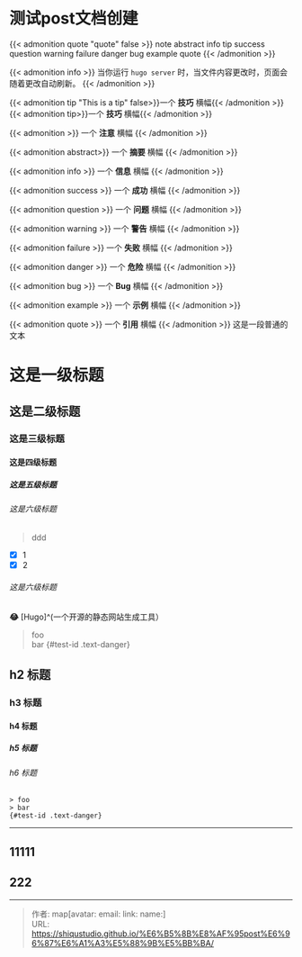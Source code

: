 # 测试post文档创建


{{< admonition quote "quote" false >}}
note abstract info tip success question warning failure danger bug example quote
{{< /admonition >}}

<!--more-->
{{< admonition info >}} 当你运行 `hugo server` 时，当文件内容更改时，页面会随着更改自动刷新。 {{< /admonition >}}

{{< admonition tip "This is a tip" false>}}一个 **技巧** 横幅{{< /admonition >}}
{{< admonition tip>}}一个 **技巧** 横幅{{< /admonition >}}

{{< admonition >}} 一个 **注意** 横幅 {{< /admonition >}}

{{< admonition abstract>}} 一个 **摘要** 横幅 {{< /admonition >}}

{{< admonition info >}} 一个 **信息** 横幅 {{< /admonition >}}

{{< admonition success >}} 一个 **成功** 横幅 {{< /admonition >}}

{{< admonition question >}} 一个 **问题** 横幅 {{< /admonition >}}

{{< admonition warning >}} 一个 **警告** 横幅 {{< /admonition >}}

{{< admonition failure >}} 一个 **失败** 横幅 {{< /admonition >}}

{{< admonition danger >}} 一个 **危险** 横幅 {{< /admonition >}}

{{< admonition bug >}} 一个 **Bug** 横幅 {{< /admonition >}}

{{< admonition example >}} 一个 **示例** 横幅 {{< /admonition >}}

{{< admonition quote >}} 一个 **引用** 横幅 {{< /admonition >}}
这是一段普通的文本

# 这是一级标题
## 这是二级标题
### 这是三级标题
#### 这是四级标题
##### 这是五级标题
###### 这是六级标题 
>ddd
- [x] 1
- [x] 2
###### 这是六级标题 
**:joy:**
[Hugo]^(一个开源的静态网站生成工具）
> foo  
> bar
{#test-id .text-danger}
## h2 标题
### h3 标题
#### h4 标题
##### h5 标题
###### h6 标题
```
> foo  
> bar
{#test-id .text-danger}
```

---
## 11111
## 222



---

> 作者: map[avatar:<nil> email:<nil> link:<nil> name:<nil>]  
> URL: https://shiqustudio.github.io/%E6%B5%8B%E8%AF%95post%E6%96%87%E6%A1%A3%E5%88%9B%E5%BB%BA/  


